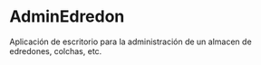 # AdminEdredon
Aplicación de escritorio para la administración de un almacen de edredones, colchas, etc.
